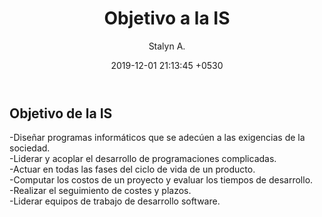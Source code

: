 ﻿---
current: post
navigation: True
class: post-template
subclass: 'post'
author: Stalyn A.
layout: post
title:  "Objetivo a la IS"
date:   2019-12-01 21:13:45 +0530
---
  <h2>Objetivo de la IS</h2>
  <p>-Diseñar programas informáticos que se adecúen a las exigencias de la sociedad.<br>-Liderar y acoplar el desarrollo de programaciones complicadas.<br>
    -Actuar en todas las fases del ciclo de vida de un producto.<br>-Computar los costos de un proyecto y evaluar los tiempos de desarrollo.<br>
    -Realizar el seguimiento de costes y plazos.<br>-Liderar equipos de trabajo de desarrollo software.<br></p>
